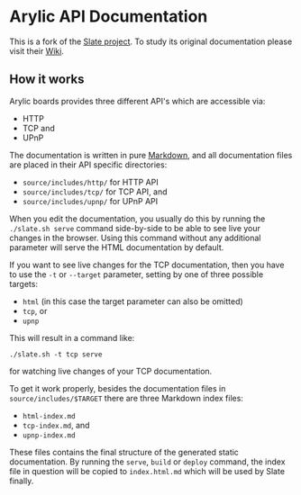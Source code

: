 # Arylic API Documentation

This is a fork of the [Slate project](https://github.com/slatedocs/slate). To study its original documentation please visit their [Wiki](https://github.com/slatedocs/slate/wiki).

## How it works

Arylic boards provides three different API's which are accessible via:

* HTTP
* TCP and
* UPnP

The documentation is written in pure [Markdown](https://www.markdownguide.org/basic-syntax/), and all documentation files are placed in their API specific directories:

* `source/includes/http/` for HTTP API
* `source/includes/tcp/` for TCP API, and
* `source/includes/upnp/` for UPnP API

When you edit the documentation, you usually do this by running the `./slate.sh serve` command side-by-side to be able to see live your changes in the browser. Using this command without any additional parameter will serve the HTML documentation by default.

If you want to see live changes for the TCP documentation, then you have to use the `-t` or `--target` parameter, setting by one of three possible targets:

* `html` (in this case the target parameter can also be omitted)
* `tcp`, or
* `upnp`

This will result in a command like:

```
./slate.sh -t tcp serve
```

for watching live changes of your TCP documentation.

To get it work properly, besides the documentation files in `source/includes/$TARGET` there are three Markdown index files:

* `html-index.md`
* `tcp-index.md`, and
* `upnp-index.md`

These files contains the final structure of the generated static documentation. By running the `serve`, `build` or `deploy` command, the index file in question will be copied to `index.html.md` which will be used by Slate finally.